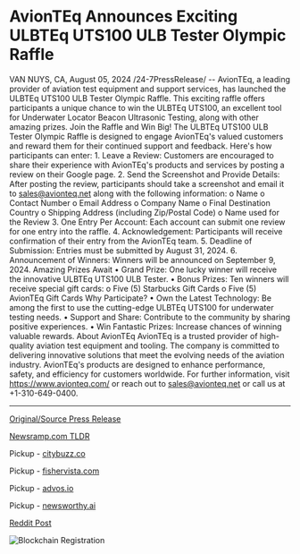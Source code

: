 # AvionTEq Announces Exciting ULBTEq UTS100 ULB Tester Olympic Raffle

VAN NUYS, CA, August 05, 2024 /24-7PressRelease/ -- AvionTEq, a leading provider of aviation test equipment and support services, has launched the ULBTEq UTS100 ULB Tester Olympic Raffle. This exciting raffle offers participants a unique chance to win the ULBTEq UTS100, an excellent tool for Underwater Locator Beacon Ultrasonic Testing, along with other amazing prizes.  Join the Raffle and Win Big!  The ULBTEq UTS100 ULB Tester Olympic Raffle is designed to engage AvionTEq's valued customers and reward them for their continued support and feedback. Here's how participants can enter:  1. Leave a Review: Customers are encouraged to share their experience with AvionTEq's products and services by posting a review on their Google page. 2. Send the Screenshot and Provide Details: After posting the review, participants should take a screenshot and email it to sales@avionteq.net along with the following information: o Name o Contact Number o Email Address o Company Name o Final Destination Country o Shipping Address (including Zip/Postal Code) o Name used for the Review 3. One Entry Per Account: Each account can submit one review for one entry into the raffle. 4. Acknowledgement: Participants will receive confirmation of their entry from the AvionTEq team. 5. Deadline of Submission: Entries must be submitted by August 31, 2024. 6. Announcement of Winners: Winners will be announced on September 9, 2024.  Amazing Prizes Await • Grand Prize: One lucky winner will receive the innovative ULBTEq UTS100 ULB Tester. • Bonus Prizes: Ten winners will receive special gift cards: o Five (5) Starbucks Gift Cards o Five (5) AvionTEq Gift Cards  Why Participate? • Own the Latest Technology: Be among the first to use the cutting-edge ULBTEq UTS100 for underwater testing needs. •  Support and Share: Contribute to the community by sharing positive experiences. • Win Fantastic Prizes: Increase chances of winning valuable rewards.  About AvionTEq  AvionTEq is a trusted provider of high-quality aviation test equipment and tooling. The company is committed to delivering innovative solutions that meet the evolving needs of the aviation industry. AvionTEq's products are designed to enhance performance, safety, and efficiency for customers worldwide. For further information, visit https://www.avionteq.com/ or reach out to sales@avionteq.net or call us at +1-310-649-0400. 

---

[Original/Source Press Release](https://www.24-7pressrelease.com/press-release/513113/avionteq-announces-exciting-ulbteq-uts100-ulb-tester-olympic-raffle)
                    

[Newsramp.com TLDR](https://newsramp.com/curated-news/avionteq-launches-ulbteq-uts100-ulb-tester-olympic-raffle/208a65e7b1804168bdd19ecdd07960c1) 


Pickup - [citybuzz.co](https://citybuzz.co/2024/08/05/avionteq-launches-ulbteq-uts100-ulb-tester-olympic-raffle)

Pickup - [fishervista.com](https://fishervista.com/en/avionteq-launches-ulbteq-uts100-ulb-tester-olympic-raffle/20245484)

Pickup - [advos.io](https://advos.io/en/avionteq-launches-ulbteq-uts100-ulb-tester-olympic-raffle/20245484)

Pickup - [newsworthy.ai](https://newsworthy.ai/curated/avionteq-launches-ulbteq-uts100-ulb-tester-olympic-raffle)
 



[Reddit Post](https://www.reddit.com/r/eventNews/comments/1ekhkk9/avionteq_launches_ulbteq_uts100_ulb_tester/) 



![Blockchain Registration](https://cdn.newsramp.app/24-7PressRelease/qrcode/248/5/bendBIbm.webp)